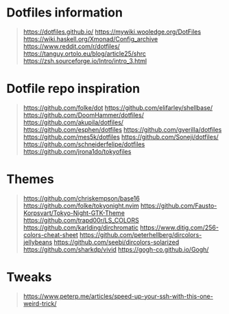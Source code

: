 # Dotfiles information
> https://dotfiles.github.io/
> https://mywiki.wooledge.org/DotFiles
> https://wiki.haskell.org/Xmonad/Config_archive
> https://www.reddit.com/r/dotfiles/
> https://tanguy.ortolo.eu/blog/article25/shrc
> https://zsh.sourceforge.io/Intro/intro_3.html

# Dotfile repo inspiration
> https://github.com/folke/dot
> https://github.com/elifarley/shellbase/
> https://github.com/DoomHammer/dotfiles/
> https://github.com/akupila/dotfiles/
> https://github.com/esphen/dotfiles
> https://github.com/gverilla/dotfiles
> https://github.com/mes5k/dotfiles
> https://github.com/Soneji/dotfiles/
> https://github.com/schneiderfelipe/dotfiles
> https://github.com/jrona1do/tokyofiles

# Themes
> https://github.com/chriskempson/base16
> https://github.com/folke/tokyonight.nvim
> https://github.com/Fausto-Korpsvart/Tokyo-Night-GTK-Theme
> https://github.com/trapd00r/LS_COLORS
> https://github.com/karlding/dirchromatic
> https://www.ditig.com/256-colors-cheat-sheet
> https://github.com/peterhellberg/dircolors-jellybeans
> https://github.com/seebi/dircolors-solarized
> https://github.com/sharkdp/vivid
> https://gogh-co.github.io/Gogh/

# Tweaks
> https://www.peterp.me/articles/speed-up-your-ssh-with-this-one-weird-trick/

